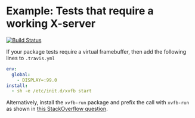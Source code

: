 Example: Tests that require a working X-server
==============================================
[![Build Status](https://travis-ci.org/csgillespie/travis-examples.png?branch=x-server)](https://travis-ci.org/csgillespie/travis-examples)


If your package tests require a virtual framebuffer, then add the following lines to `.travis.yml`

```yml
env:
  global:
    - DISPLAY=:99.0
install:
  - sh -e /etc/init.d/xvfb start
```

Alternatively, install the `xvfb-run` package and prefix the call with `xvfb-run` as shown in [this StackOverflow question](http://stackoverflow.com/questions/1710853/how-to-run-r-on-a-server-without-x11-and-avoid-broken-dependencies/).



